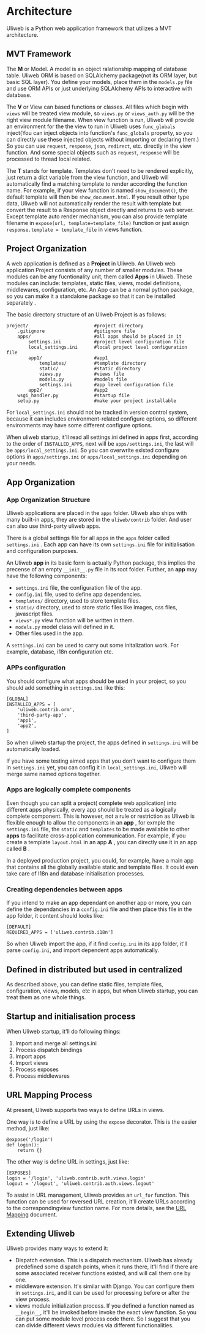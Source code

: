# Architecture

Uliweb is a Python web application framework that utilizes a MVT architecture.


## MVT Framework

The **M** or Model. A model is an object ralationship mapping of database table.
Uliweb ORM is based on SQLAlchemy package(not its ORM layer, but basic SQL
layer). You define your models, place them in the `models.py` file and use ORM APIs or
just underlying SQLAlchemy APIs to interactive with database.


The **V** or View can based functions or classes. All files which begin with `views` 
will be treated view module, so `views.py` or `views_auth.py` will be the right
view module filename. When
view function is run, Uliweb will provide an environment for the the view to run in
Uliweb uses `func_globals` inject(You can inject objects into function's `func_globals` 
property, so you can directly use
these injected objects without importing or declaring them.) So you can use
`request`, `response`, `json`, `redirect`, etc. directly in the view function. And some special
objects such as `request`, `response` will be processed to thread local related. 


The **T** stands for template. Templates don't need to be rendered
explicitly, just return a dict variable from the view function, and Uliweb
will automatically find a matching template to render according the function
name. For example, if your view function is named `show_document()`, the
default template will then be `show_document.html`. If you result other type
data, Uliweb will not automatically render the result with template but convert
the result to a Response object directly and returns to web server. Except template
auto render mechanism, you can also provide template filename in `expose(url, template=template_file)`
function or just assign `response.template = template_file` in views function.


## Project Organization

A web application is defined as a **Project** in Uliweb. An Uliweb web
application Project consists of any number of smaller modules. These
modules can be any fucntionality unit, them called **Apps** in Uliweb.
These modules can include: templates, static files, views, model definitions,
middlewares, configuration, etc. An App can be a normal python package, so
you can make it a standalone package so that it can be installed separately .

The basic directory structure of an Uliweb Project is as follows:


```
project/                        #project directory
    .gitignore                  #gitignore file
    apps/                       #all apps should be placed in it
        settings.ini            #project level configuration file
        local_settings.ini      #local project level configuration file
        app1/                   #app1
            templates/          #template directory
            static/             #static directory
            views.py            #views file
            models.py           #models file
            settings.ini        #app level configuration file
        app2/                   #app2
    wsgi_handler.py             #startup file
    setup.py                    #make your project installable
```


For `local_settings.ini` should not be tracked in version control system, because
it can includes environment-related configure options, so different environments
may have some different configure options. 

When uliweb startup, it'll read all settings.ini defined in apps first, according
to the order of `INSTALLED_APPS`, next will be `apps/settings.ini`, the last will
be `apps/local_settings.ini`. So you can overwrite existed configure options in
`apps/settings.ini` or `apps/local_settings.ini` depending on your needs.


## App Organization


### App Organization Structure

Uliweb applications are placed in the `apps` folder. Uliweb also ships with many
built-in apps, they are stored in the `uliweb/contrib` folder. And user can 
also use third-party uliweb apps. 

There is a global settings file for all apps in the `apps` folder called `settings.ini` .
Each app can have its own `settings.ini` file for initialisation and configuration purposes.

An Uliweb **app** in its basic form is actually Python package, this implies the precense
of an empty `__init__.py` file in its root folder. Further, an **app** may have the following
components:


* `settings.ini` file, the configuration file of the app.
* `config.ini` file, used to define app dependencies.
* `templates/` directory, used to store template files.
* `static/` directory, used to store static files like images, css files, javascript files.
* `views*.py` view function will be written in them.
* `models.py` model class will defined in it.
* Other files used in the app.

A `settings.ini` can be used to carry out some initalization work. For example,
database, i18n configuration etc.


### APPs configuration

You should configure what apps should be used in your project, so you should
add something in `settings.ini` like this:

```
[GLOBAL]
INSTALLED_APPS = [
    'uliweb.contrib.orm',
    'third-party-app',
    'app1',
    'app2',
]
```

So when uliweb startup the project, the apps defined in `settings.ini` will be
automatically loaded.

If you have some testing aimed apps that you don't want to configure them in
`settings.ini` yet, you can config it in `local_settings.ini`, Uliweb will merge
same named options together.

### Apps are logically complete components

Even though you can split a project( complete web application) into
different apps physically, every app should be treated as a logically
complete component. This is however, not a rule or restriction as Uliweb is
flexible enough to allow the components in an **app** , for exmple the
`settings.ini` file, the `static` and `templates` to be made available to
other **apps** to facilitate cross-application communication. For example,
if you create a template `layout.html` in an app **A** , you can directly
use it in an app called **B** .

In a deployed production project, you could, for example, have a main app
that contains all the globally available static and template files. It
could even take care of I18n and database initialisation processes.


### Creating dependencies between apps

If you intend to make an app dependant on another app or more, you can
define the dependancies in a `config.ini` file and then place this file in
the app folder, it content should looks like:


```
[DEFAULT]
REQUIRED_APPS = ['uliweb.contrib.i18n']
```

So when Uliweb import the app, if it find `config.ini` in its app folder, it'll
parse `config.ini`, and import dependent apps automatically. 


## Defined in distributed but used in centralized

As described above, you can define static files, template files, configuration, 
views, models, etc
in apps, but when Uliweb startup, you can treat them as one whole things.

## Startup and initialisation process

When Uliweb startup, it'll do following things:

1. Import and merge all settings.ini
2. Process dispatch bindings
3. Import apps
4. Import views
5. Process exposes
6. Process middlewares

## URL Mapping Process

At present, Uliweb supports two ways to define URLs in views.

One way is to define a URL by using the `expose` decorator. This is the easier method, just like:

```
@expose('/login')
def login():
    return {}
```

The other way is define URL in settings, just like:

```
[EXPOSES]
login = '/login', 'uliweb.contrib.auth.views.login'
logout = '/logout', 'uliweb.contrib.auth.views.logout'
```

To assist in URL management, Uliweb provides an `url_for` function. This function
can be used for reversed URL creation, it'll create URLs according to the correspondingview function
name. For more details, see the [URL Mapping](url_mapping.html) document.


## Extending Uliweb

Uliweb provides many ways to extend it:


* Dispatch extension. This is a dispatch mechanism. Uliweb has already predefined
    some dispatch points, when it runs there, it'll find if there are some
    associated receiver functions existed, and will call them one by one.
* middleware extension. It's similar with Django. You can configure them in
    `settings.ini`, and it can be used for processing before or after the view
    process.
* views module initialization process. If you defined a function named as
    `__begin__`, it'll be invoked before invoke the exact view function. So you can
    put some module level process code there. So I suggest that you can divide
    different views modules via different functionalities.

